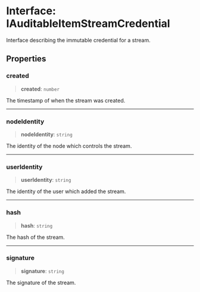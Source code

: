 # Interface: IAuditableItemStreamCredential

Interface describing the immutable credential for a stream.

## Properties

### created

> **created**: `number`

The timestamp of when the stream was created.

***

### nodeIdentity

> **nodeIdentity**: `string`

The identity of the node which controls the stream.

***

### userIdentity

> **userIdentity**: `string`

The identity of the user which added the stream.

***

### hash

> **hash**: `string`

The hash of the stream.

***

### signature

> **signature**: `string`

The signature of the stream.
